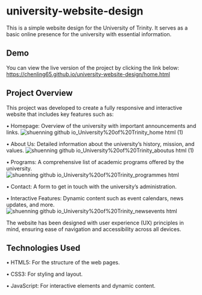 # university-website-design
This is a simple website design for the University of Trinity. It serves as a basic online presence for the university with essential information.

## Demo
You can view the live version of the project by clicking the link below:
https://chenling65.github.io/university-website-design/home.html

## Project Overview
This project was developed to create a fully responsive and interactive website that includes key features such as:

•	Homepage: Overview of the university with important announcements and links.
 ![shuenning github io_University%20of%20Trinity_home html (1)](https://github.com/user-attachments/assets/9b596a1e-7e76-4ee0-b248-e376fd936ef1)
 
•	About Us: Detailed information about the university’s history, mission, and values.
 ![shuenning github io_University%20of%20Trinity_aboutus html (1)](https://github.com/user-attachments/assets/e34f69b9-7cbb-45ca-b658-a8ddf0cd6b2c)
 
•	Programs: A comprehensive list of academic programs offered by the university.
 ![shuenning github io_University%20of%20Trinity_programmes html](https://github.com/user-attachments/assets/70fcd69c-183f-41e2-a5a4-a1f32586bbe0)
 
•	Contact: A form to get in touch with the university’s administration.
 
•	Interactive Features: Dynamic content such as event calendars, news updates, and more.
 ![shuenning github io_University%20of%20Trinity_newsevents html](https://github.com/user-attachments/assets/4dc0e753-6810-4513-84b8-16b79926adf0)
 
The website has been designed with user experience (UX) principles in mind, ensuring ease of navigation and accessibility across all devices.

## Technologies Used
•	HTML5: For the structure of the web pages.
  
•	CSS3: For styling and layout.

•	JavaScript: For interactive elements and dynamic content.
